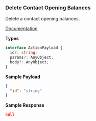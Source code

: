 ### Delete Contact Opening Balances

Delete a contact opening balances.

[Documentation](https://developer.sage.com/accounting/reference/opening-balances/#tag/Contact-Opening-Balances/operation/postContactOpeningBalances)

**Types**

```ts
interface ActionPayload {
  id?: string;
  params?: AnyObject;
  body?: AnyObject;
}
```

**Sample Payload**

```json
{
  "id": "string"
}
```

**Sample Response**

```json
null
```
